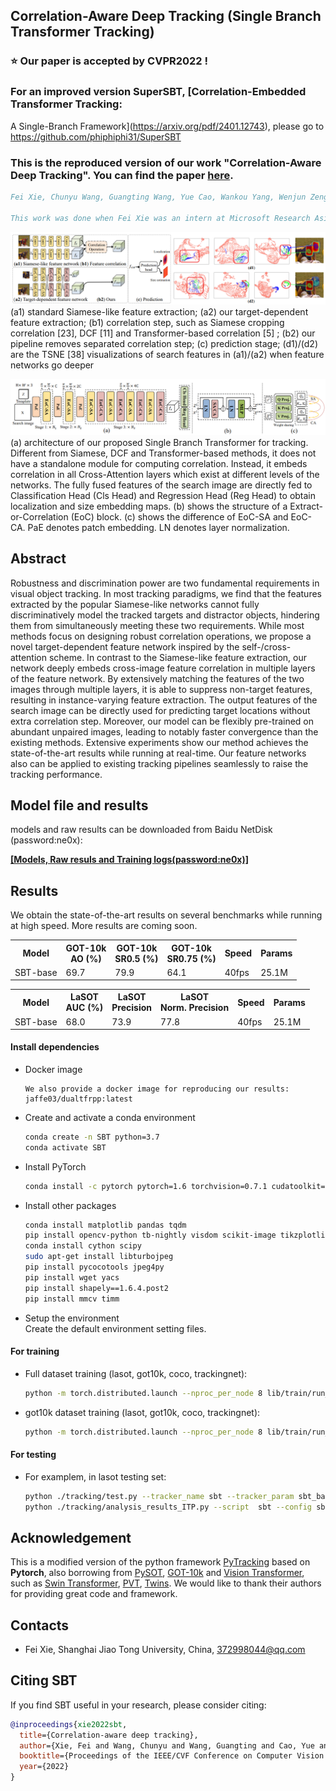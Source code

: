 ## Correlation-Aware Deep Tracking (Single Branch Transformer Tracking)

### :star: Our paper is accepted by CVPR2022 !

### For an improved version SuperSBT, [Correlation-Embedded Transformer Tracking:
A Single-Branch Framework](https://arxiv.org/pdf/2401.12743), please go to https://github.com/phiphiphi31/SuperSBT

###  This is the reproduced version of our work "Correlation-Aware Deep Tracking". You can find the paper [here](https://arxiv.org/abs/2203.01666). 
 


```bibtex
Fei Xie, Chunyu Wang, Guangting Wang, Yue Cao, Wankou Yang, Wenjun Zeng

This work was done when Fei Xie was an intern at Microsoft Research Asia
```

![compare](external/fig/compare.png)
(a1) standard Siamese-like feature extraction; (a2) our target-dependent feature extraction; (b1) correlation step, such as Siamese
cropping correlation [23], DCF [11] and Transformer-based correlation [5] ; (b2) our pipeline removes separated correlation step; (c)
prediction stage; (d1)/(d2) are the TSNE [38] visualizations of search features in (a1)/(a2) when feature networks go deeper

![arch](external/fig/arch.png)
(a) architecture of our proposed Single Branch Transformer for tracking. Different from Siamese, DCF and Transformer-based
methods, it does not have a standalone module for computing correlation. Instead, it embeds correlation in all Cross-Attention layers which
exist at different levels of the networks. The fully fused features of the search image are directly fed to Classification Head (Cls Head) and
Regression Head (Reg Head) to obtain localization and size embedding maps. (b) shows the structure of a Extract-or-Correlation (EoC)
block. (c) shows the difference of EoC-SA and EoC-CA. PaE denotes patch embedding. LN denotes layer normalization.


## Abstract
Robustness and discrimination power are two fundamental requirements in visual object tracking. In most tracking paradigms, we find that the features extracted by the popular Siamese-like networks cannot fully discriminatively model the tracked targets and distractor objects, hindering them from simultaneously meeting these two requirements. While most methods focus on designing robust correlation operations, we propose a novel target-dependent feature network inspired by the self-/cross-attention scheme. In contrast to the Siamese-like feature extraction, our network deeply embeds cross-image feature correlation in multiple layers of the feature network. By extensively matching the features of the two images through multiple layers, it is able to suppress non-target features, resulting in instance-varying feature extraction. The output features of the search image can be directly used for predicting target locations without extra correlation step. Moreover, our model can be flexibly pre-trained on abundant unpaired images, leading to notably faster convergence than the existing methods. Extensive experiments show our method achieves the state-of-the-art results while running at real-time. Our feature networks also can be applied to existing tracking pipelines seamlessly to raise the tracking performance.

## Model file and results 
models and raw results can be downloaded from Baidu NetDisk (password:ne0x):

[**[Models, Raw resuls and Training logs(password:ne0x)]**](https://pan.baidu.com/s/1LMWhIHxvSXkV27QhaNp1Lw?pwd=ne0x)


## Results
We obtain the state-of-the-art results on several benchmarks while running at high speed. 
More results are coming soon. 

<table>
  <tr>
    <th>Model</th>
    <th>GOT-10k<br>AO (%)</th>
    <th>GOT-10k<br>SR0.5 (%)</th>
    <th>GOT-10k<br>SR0.75 (%)</th>
    <th>Speed<br></th>
    <th>Params<br></th>
  </tr>
  <tr>
    <td>SBT-base</td>
    <td>69.7</td>
    <td>79.9</td>
    <td>64.1</td>
    <td>40fps</td>
    <td>25.1M</td>
  </tr>
  <tr>
</table>

<table>
  <tr>
    <th>Model</th>
    <th>LaSOT<br>AUC (%)</th>
    <th>LaSOT<br>Precision</th>
    <th>LaSOT<br>Norm. Precision</th>
    <th>Speed<br></th>
    <th>Params<br></th>
  </tr>
  <tr>
    <td>SBT-base</td>
    <td>68.0</td>
    <td>73.9</td>
    <td>77.8</td>
    <td>40fps</td>
    <td>25.1M</td>
  </tr>
  <tr>
</table>
    
#### Install dependencies
* Docker image
    ```
    We also provide a docker image for reproducing our results:
    jaffe03/dualtfrpp:latest
    ```   
* Create and activate a conda environment 
    ```bash
    conda create -n SBT python=3.7
    conda activate SBT
    ```  
* Install PyTorch
    ```bash
    conda install -c pytorch pytorch=1.6 torchvision=0.7.1 cudatoolkit=10.2
    ```  

* Install other packages
    ```bash
    conda install matplotlib pandas tqdm
    pip install opencv-python tb-nightly visdom scikit-image tikzplotlib gdown
    conda install cython scipy
    sudo apt-get install libturbojpeg
    pip install pycocotools jpeg4py
    pip install wget yacs
    pip install shapely==1.6.4.post2
    pip install mmcv timm
    ```  
* Setup the environment                                                                                                 
Create the default environment setting files.

#### For training
* Full dataset training (lasot, got10k, coco, trackingnet):
    ```bash
    python -m torch.distributed.launch --nproc_per_node 8 lib/train/run_training_sbt.py --script sbt --config sbt_base --save_dir ./
    ```  
* got10k dataset training (lasot, got10k, coco, trackingnet):
    ```bash
    python -m torch.distributed.launch --nproc_per_node 8 lib/train/run_training_sbt.py --script sbt --config sbt_base_got --save_dir ./
    ```  
#### For testing
* For examplem, in lasot testing set:
    ```bash
    python ./tracking/test.py --tracker_name sbt --tracker_param sbt_base --dataset lasot --threads 0
    python ./tracking/analysis_results_ITP.py --script  sbt --config sbt_base
    ```  


## Acknowledgement
This is a modified version of the python framework [PyTracking](https://github.com/visionml/pytracking) based on **Pytorch**, 
also borrowing from [PySOT](https://github.com/STVIR/pysot), [GOT-10k](https://github.com/got-10k/toolkit) and [Vision Transformer](https://github.com/lucidrains/vit-pytorch), such as [Swin Transformer](https://github.com/microsoft/Swin-Transformer), [PVT](https://github.com/whai362/PVT), [Twins](https://github.com/Meituan-AutoML/Twins). 
We would like to thank their authors for providing great code and framework. 

## Contacts
* Fei Xie, Shanghai Jiao Tong University, China, 372998044@qq.com
      
    
## Citing SBT
If you find SBT useful in your research, please consider citing:
```bibtex
@inproceedings{xie2022sbt,
  title={Correlation-aware deep tracking},
  author={Xie, Fei and Wang, Chunyu and Wang, Guangting and Cao, Yue and Yang, Wankou and Zeng, Wenjun},
  booktitle={Proceedings of the IEEE/CVF Conference on Computer Vision and Pattern Recognition},
  year={2022}
}
```
